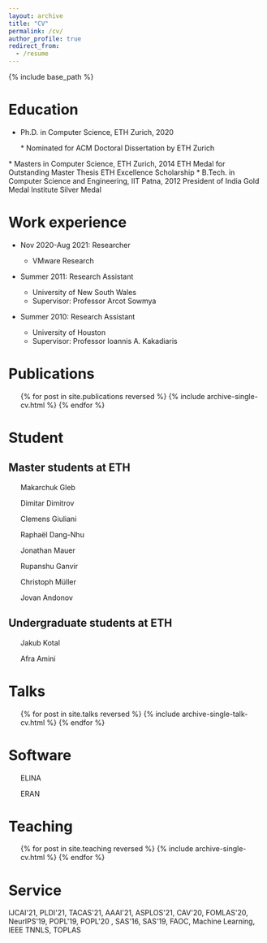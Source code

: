 ```yaml
---
layout: archive
title: "CV"
permalink: /cv/
author_profile: true
redirect_from:
  - /resume
---
```


{% include base_path %}

Education
======
* Ph.D. in Computer Science, ETH Zurich, 2020
<ul> * Nominated for ACM Doctoral Dissertation by ETH Zurich </ul>
* Masters in Computer Science, ETH Zurich, 2014
<i class="fas fa-medal zoom" aria-hidden="true"></i> ETH Medal for Outstanding Master Thesis  
<i class="fas fa-award zoom" aria-hidden="true"></i> ETH Excellence Scholarship 
* B.Tech. in Computer Science and Engineering, IIT Patna, 2012
<i class="fas fa-medal zoom" aria-hidden="true"></i> President of India Gold Medal
<i class="fas fa-medal zoom" aria-hidden="true"></i> Institute Silver Medal 


Work experience
======
* Nov 2020-Aug 2021: Researcher
  * VMware Research
* Summer 2011: Research Assistant
  * University of New South Wales
  * Supervisor: Professor Arcot Sowmya

* Summer 2010: Research Assistant
  * University of Houston
  * Supervisor: Professor Ioannis A. Kakadiaris
  

Publications
======
  <ul>{% for post in site.publications reversed %}
    {% include archive-single-cv.html %}
  {% endfor %}</ul>
 
Student
=======
<h2>
Master students at ETH
</h2>
<ul>
Makarchuk Gleb
</ul>
<ul>
Dimitar Dimitrov
</ul>
<ul>
Clemens Giuliani
</ul>
<ul>
Raphaël Dang-Nhu
</ul>
<ul>
Jonathan Mauer
</ul>
<ul>
Rupanshu Ganvir
</ul>
<ul>
Christoph Müller
</ul>
<ul>
Jovan Andonov
</ul>

<h2>
Undergraduate students at ETH
</h2>
<ul>
Jakub Kotal
</ul>
<ul>
Afra Amini
</ul>

Talks
======
  <ul>{% for post in site.talks reversed %}
    {% include archive-single-talk-cv.html %}
  {% endfor %}</ul>
  
Software
=======
<ul>
  ELINA <a href="http://elina.ethz.ch/"><i class="fab fa-fw fa-github zoom" aria-hidden="true"></i></a>
</ul>
<ul>
  ERAN <a href="https://github.com/eth-sri/eran"><i class="fab fa-fw fa-github zoom" aria-hidden="true"></i></a>
</ul>

Teaching
======
  <ul>{% for post in site.teaching reversed %}
    {% include archive-single-cv.html %}
  {% endfor %}</ul>
  
Service
=======
IJCAI'21, PLDI'21, TACAS'21, AAAI'21, ASPLOS'21, CAV'20, FOMLAS'20, NeurIPS'19, POPL'19, POPL'20 , SAS'16, SAS'19, FAOC, Machine Learning, IEEE TNNLS, TOPLAS



